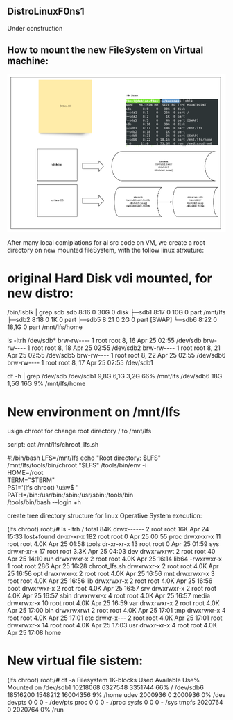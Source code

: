 ## DistroLinuxF0ns1
Under construction

## How to mount the new FileSystem on Virtual machine:




![ file-system ](New-OS/FileSystem:virtualOs.png)


After many local comiplations for al src code on VM, we create a root directory on new mounted fileSystem, with the follow linux strxuture:

# original Hard Disk vdi mounted, for new distro:

/bin/lsblk  | grep sdb
sdb      8:16   0   30G  0 disk 
├─sdb1   8:17   0   10G  0 part /mnt/lfs
├─sdb2   8:18   0    1K  0 part 
├─sdb5   8:21   0    2G  0 part [SWAP]
└─sdb6   8:22   0 18,1G  0 part /mnt/lfs/home


ls -ltrh /dev/sdb*
brw-rw---- 1 root root 8, 16 Apr 25 02:55 /dev/sdb
brw-rw---- 1 root root 8, 18 Apr 25 02:55 /dev/sdb2
brw-rw---- 1 root root 8, 21 Apr 25 02:55 /dev/sdb5
brw-rw---- 1 root root 8, 22 Apr 25 02:55 /dev/sdb6
brw-rw---- 1 root root 8, 17 Apr 25 02:55 /dev/sdb1


df -h | grep /dev/sdb
/dev/sdb1        9,8G   6,1G  3,2G  66% /mnt/lfs
/dev/sdb6         18G   1,5G   16G   9% /mnt/lfs/home


# New environment on /mnt/lfs

usign chroot for change root directory / to /mnt/lfs

script:
cat /mnt/lfs/chroot_lfs.sh 

#!/bin/bash
LFS=/mnt/lfs
echo "Root directory: $LFS"
    /mnt/lfs/tools/bin/chroot "$LFS" /tools/bin/env -i    \
    HOME=/root                      \
    TERM="$TERM"                    \
    PS1='(lfs chroot) \u:\w\$ '     \
    PATH=/bin:/usr/bin:/sbin:/usr/sbin:/tools/bin     \
    /tools/bin/bash --login +h

create tree directory structure for linux Operative System execution:

(lfs chroot) root:/# ls -ltrh /
total 84K
drwx------   2 root root  16K Apr 24 15:33 lost+found
dr-xr-xr-x 182 root root    0 Apr 25 00:55 proc
drwxr-xr-x  11 root root 4.0K Apr 25 01:58 tools
dr-xr-xr-x  13 root root    0 Apr 25 01:59 sys
drwxr-xr-x  17 root root 3.3K Apr 25 04:03 dev
drwxrwxrwt   2 root root   40 Apr 25 14:10 run
drwxrwxr-x   2 root root 4.0K Apr 25 16:14 lib64
-rwxrwxr-x   1 root root  286 Apr 25 16:28 chroot_lfs.sh
drwxrwxr-x   2 root root 4.0K Apr 25 16:56 opt
drwxrwxr-x   2 root root 4.0K Apr 25 16:56 mnt
drwxrwxr-x   3 root root 4.0K Apr 25 16:56 lib
drwxrwxr-x   2 root root 4.0K Apr 25 16:56 boot
drwxrwxr-x   2 root root 4.0K Apr 25 16:57 srv
drwxrwxr-x   2 root root 4.0K Apr 25 16:57 sbin
drwxrwxr-x   4 root root 4.0K Apr 25 16:57 media
drwxrwxr-x  10 root root 4.0K Apr 25 16:59 var
drwxrwxr-x   2 root root 4.0K Apr 25 17:00 bin
drwxrwxrwt   2 root root 4.0K Apr 25 17:01 tmp
drwxrwxr-x   4 root root 4.0K Apr 25 17:01 etc
drwxr-x---   2 root root 4.0K Apr 25 17:01 root
drwxrwxr-x  14 root root 4.0K Apr 25 17:03 usr
drwxr-xr-x   4 root root 4.0K Apr 25 17:08 home

# New virtual file sistem:

(lfs chroot) root:/# df -a
Filesystem     1K-blocks    Used Available Use% Mounted on
/dev/sdb1       10218068 6327548   3351744  66% /
/dev/sdb6       18516200 1548212  16004356   9% /home
udev             2000936       0   2000936   0% /dev
devpts                 0       0         0    - /dev/pts
proc                   0       0         0    - /proc
sysfs                  0       0         0    - /sys
tmpfs            2020764       0   2020764   0% /run



